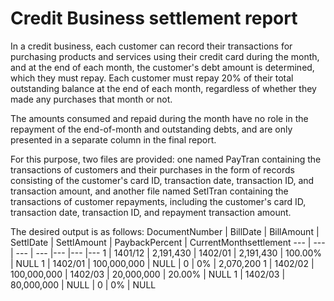 # Credit Business settlement report

In a credit business, each customer can record their transactions for purchasing products and services using their credit card during the month, and at the end of each month, the customer's debt amount is determined, which they must repay. Each customer must repay 20% of their total outstanding balance at the end of each month, regardless of whether they made any purchases that month or not.

The amounts consumed and repaid during the month have no role in the repayment of the end-of-month and outstanding debts, and are only presented in a separate column in the final report.

For this purpose, two files are provided: one named PayTran containing the transactions of customers and their purchases in the form of records consisting of the customer's card ID, transaction date, transaction ID, and transaction amount, and another file named SetlTran containing the transactions of customer repayments, including the customer's card ID, transaction date, transaction ID, and repayment transaction amount.

The desired output is as follows:
DocumentNumber | BillDate | BillAmount | SettlDate | SettlAmount | PaybackPercent | CurrentMonthsettlement
--- | --- | --- | --- |--- |--- |--- 
1 | 1401/12 | 2,191,430 | 1402/01 | 2,191,430 | 100.00% | NULL
1 | 1402/01 | 100,000,000 | NULL | 0 | 0% | 2,070,200
1 | 1402/02 | 100,000,000 | 1402/03 | 20,000,000 | 20.00% | NULL
1 | 1402/03 | 80,000,000 | NULL | 0 | 0% | NULL
